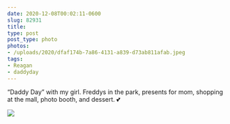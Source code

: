 ```yaml
---
date: 2020-12-08T00:02:11-0600
slug: 82931
title: 
type: post
post_type: photo
photos:
- /uploads/2020/dfaf174b-7a86-4131-a839-d73ab811afab.jpeg
tags:
- Reagan
- daddyday
---
```

“Daddy Day” with my girl. Freddys in the park, presents for mom, shopping at the mall, photo booth, and dessert. 💕


![](/uploads/2020/dfaf174b-7a86-4131-a839-d73ab811afab.jpeg)


